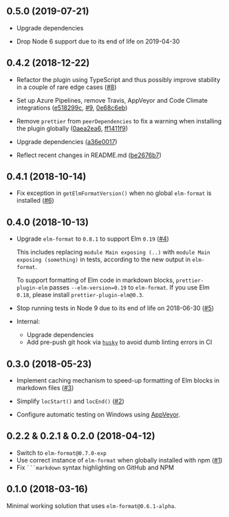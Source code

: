 ## 0.5.0 (2019-07-21)

- Upgrade dependencies

- Drop Node 6 support due to its end of life on 2019-04-30

## 0.4.2 (2018-12-22)

- Refactor the plugin using TypeScript and thus possibly improve stability in a couple of rare edge cases ([#8](https://github.com/gicentre/prettier-plugin-elm/issues/8))

- Set up Azure Pipelines, remove Travis, AppVeyor and Code Climate integrations ([e518299c](https://github.com/gicentre/prettier-plugin-elm/commit/e518299c4114a4251f71ead87ed49eeb60c5f79c), [#9](https://github.com/gicentre/prettier-plugin-elm/issues/9), [0e68c6eb](https://github.com/gicentre/prettier-plugin-elm/commit/0e68c6eb674b7da999351cc734e8dd545be67013))

- Remove `prettier` from `peerDependencies` to fix a warning when installing the plugin globally ([0aea2ea6](https://github.com/gicentre/prettier-plugin-elm/commit/0aea2ea6b6c17d02100ea2a71b430deea1247cfd), [ff1411f9](https://github.com/gicentre/prettier-plugin-elm/commit/ff1411f952a4edb319d043f7aa3af59bb1875117))

- Upgrade dependencies ([a36e0017](https://github.com/gicentre/prettier-plugin-elm/commit/a36e0017f9759bf667c2a88b4e4dedb38f684806))

- Reflect recent changes in README.md ([be2676b7](https://github.com/gicentre/prettier-plugin-elm/commit/be2676b7ba54856e35e4a32b89bb7975623c7d24))

## 0.4.1 (2018-10-14)

- Fix exception in `getElmFormatVersion()` when no global `elm-format` is installed ([#6](https://github.com/gicentre/prettier-plugin-elm/issues/6))

## 0.4.0 (2018-10-13)

- Upgrade `elm-format` to `0.8.1` to support Elm `0.19` ([#4](https://github.com/gicentre/prettier-plugin-elm/issues/4))

  This includes replacing `module Main exposing (..)` with `module Main exposing (something)` in tests, according to the new output in `elm-format`.

  To support formatting of Elm code in markdown blocks, `prettier-plugin-elm` passes `--elm-version=0.19` to `elm-format`.
  If you use Elm `0.18`, please install `prettier-plugin-elm@0.3`.

- Stop running tests in Node 9 due to its end of life on 2018-06-30 ([#5](https://github.com/gicentre/prettier-plugin-elm/issues/5))

- Internal:
  - Upgrade dependencies
  - Add pre-push git hook via [`husky`](https://github.com/typicode/husky) to avoid dumb linting errors in CI

## 0.3.0 (2018-05-23)

- Implement caching mechanism to speed-up formatting of Elm blocks in markdown files ([#3](https://github.com/gicentre/prettier-plugin-elm/issues/3))

- Simplify `locStart()` and `locEnd()` ([#2](https://github.com/gicentre/prettier-plugin-elm/issues/2))

- Configure automatic testing on Windows using [AppVeyor](http://appveyor.com/).

## 0.2.2 & 0.2.1 & 0.2.0 (2018-04-12)

- Switch to `elm-format@0.7.0-exp`
- Use correct instance of `elm-format` when globally installed with npm ([#1](https://github.com/gicentre/prettier-plugin-elm/issues/1))
- Fix ` ```markdown ` syntax highlighting on GitHub and NPM

## 0.1.0 (2018-03-16)

Minimal working solution that uses `elm-format@0.6.1-alpha`.
